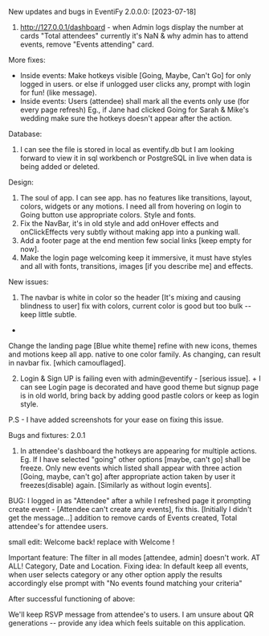 New updates and bugs in EventiFy 2.0.0.0: [2023-07-18]

1. http://127.0.0.1/dashboard - when Admin logs display the number at cards "Total attendees" currently it's NaN & why admin has to attend events, remove "Events attending" card.

More fixes:
- Inside events: Make hotkeys visible [Going, Maybe, Can't Go] for only logged in users. or else if unlogged user clicks any, prompt with login for fun! (like message). 
- Inside events: Users (attendee) shall mark all the events only use (for every page refresh) Eg., if Jane had clicked Going for Sarah & Mike's wedding make sure the hotkeys doesn't appear after the action. 

Database:
1. I can see the file is stored in local as eventify.db but I am looking forward to view it in sql workbench or PostgreSQL in live when data is being added or deleted. 

Design: 
1. The soul of app. I can see app. has no features like transitions, layout, colors, widgets or any motions. I need all from hovering on login to Going button use appropriate colors. Style and fonts. 
2. Fix the NavBar, it's in old style and add onHover effects and onClickEffects very subtly without making app into a punking wall. 
3. Add a footer page at the end mention few social links [keep empty for now]. 
4. Make the login page welcoming keep it immersive, it must have styles and all with fonts, transitions, images [if you describe me] and effects.

New issues:

1. The navbar is white in color so the header [It's mixing and causing blindness to user] fix with colors, current color is good but too bulk -- keep little subtle.
+
Change the landing page [Blue white theme] refine with new icons, themes and motions keep all app. native to one color family. As changing, can result in navbar fix. [which camouflaged]. 

2. Login & Sign UP is failing even with admin@eventify - [serious issue]. + I can see Login page is decorated and have good theme but signup page is in old world, bring back by adding good pastle colors or keep as login style. 

P.S - I have added screenshots for your ease on fixing this issue. 

Bugs and fixtures: 2.0.1
1. In attendee's dashboard the hotkeys are appearing for multiple actions. Eg. If I have selected "going" other options [maybe, can't go] shall be freeze. Only new events which listed shall appear with three action [Going, maybe, can't go] after appropriate action taken by user it freezes(disable) again. [Similarly as without login events]. 

BUG: I logged in as "Attendee" after a while I refreshed page it prompting create event - [Attendee can't create any events], fix this. [Initially I didn't get the message...] addition to remove cards of Events created, Total attendee's for attendee users.

small edit: Welcome back! <name> replace with Welcome <name>!

Important feature: The filter in all modes [attendee, admin] doesn't work. AT ALL! Category, Date and Location. 
Fixing idea: In default keep all events, when user selects category or any other option apply the results accordingly else prompt with "No events found matching your criteria"

After successful functioning of above:

We'll keep RSVP message from attendee's to users. 
I am unsure about QR generations -- provide any idea which feels suitable on this application. 